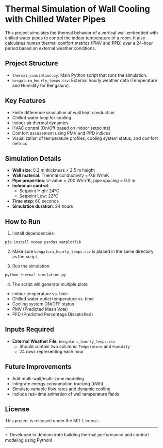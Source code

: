 
# Thermal Simulation of Wall Cooling with Chilled Water Pipes

This project simulates the thermal behavior of a vertical wall embedded with chilled water pipes to control the indoor temperature of a room. It also calculates human thermal comfort metrics (PMV and PPD) over a 24-hour period based on external weather conditions.

## Project Structure

- `thermal_simulation.py`: Main Python script that runs the simulation.
- `bengaluru_hourly_temps.csv`: External hourly weather data (Temperature and Humidity for Bengaluru).

## Key Features

- Finite difference simulation of wall heat conduction
- Chilled water loop for cooling
- Indoor air thermal dynamics
- HVAC control (On/Off based on indoor setpoints)
- Comfort assessment using PMV and PPD indices
- Visualization of temperature profiles, cooling system status, and comfort metrics

## Simulation Details

- **Wall size**: 0.2 m thickness × 2.5 m height
- **Wall material**: Thermal conductivity = 0.8 W/mK
- **Pipe properties**: U-value = 200 W/m²K, pipe spacing = 0.2 m
- **Indoor air control**:
  - Setpoint High: 24°C
  - Setpoint Low: 22°C
- **Time step**: 60 seconds
- **Simulation duration**: 24 hours

## How to Run

1. Install dependencies:
```bash
pip install numpy pandas matplotlib
```

2. Make sure `bengaluru_hourly_temps.csv` is placed in the same directory as the script.

3. Run the simulation:
```bash
python thermal_simulation.py
```

4. The script will generate multiple plots:
- Indoor temperature vs. time
- Chilled water outlet temperature vs. time
- Cooling system ON/OFF status
- PMV (Predicted Mean Vote)
- PPD (Predicted Percentage Dissatisfied)

## Inputs Required

- **External Weather File**: `bengaluru_hourly_temps.csv`
  - Should contain two columns: `Temperature` and `Humidity`
  - 24 rows representing each hour

## Future Improvements

- Add multi-wall/multi-zone modeling
- Integrate energy consumption tracking (kWh)
- Simulate variable flow rates and dynamic cooling
- Include real-time animation of wall temperature fields

## License

This project is released under the MIT License.

---

✨ Developed to demonstrate building thermal performance and comfort modeling using Python!
